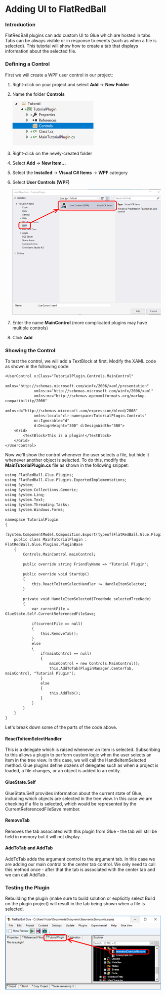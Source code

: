 # Adding UI to FlatRedBall

### Introduction

FlatRedBall plugins can add custom UI to Glue which are hosted in tabs. Tabs can be always visible or in response to events (such as when a file is selected). This tutorial will show how to create a tab that displays information about the selected file.

### Defining a Control

First we will create a WPF user control in our project:

1. Right-click on your project and select **Add** -> **New** **Folder**
2.  Name the folder **Controls**

    ![](../../media/2018-02-img_5a8061301231f.png)
3. Right-click on the newly-created folder
4. Select **Add** -> **New Item...**
5. Select the **Installed** -> **Visual C# Items** -> **WPF** category
6.  Select **User Controls (WPF)**

    ![](../../media/2018-02-img_5a8062529e30e.png)
7. Enter the name **MainControl** (more complicated plugins may have multiple controls)
8. Click **Add**

### Showing the Control

To test the control, we will add a TextBlock at first. Modify the XAML code as shown in the following code:

```lang:c#
<UserControl x:Class="TutorialPlugin.Controls.MainControl"
             xmlns="http://schemas.microsoft.com/winfx/2006/xaml/presentation"
             xmlns:x="http://schemas.microsoft.com/winfx/2006/xaml"
             xmlns:mc="http://schemas.openxmlformats.org/markup-compatibility/2006" 
             xmlns:d="http://schemas.microsoft.com/expression/blend/2008" 
             xmlns:local="clr-namespace:TutorialPlugin.Controls"
             mc:Ignorable="d" 
             d:DesignHeight="300" d:DesignWidth="300">
    <Grid>
        <TextBlock>This is a plugin!</TextBlock>
    </Grid>
</UserControl>
```

Now we'll show the control whenever the user selects a file, but hide it whenever another object is selected. To do this, modify the **MainTutorialPlugin.cs** file as shown in the following snippet:

```lang:c#
using FlatRedBall.Glue.Plugins;
using FlatRedBall.Glue.Plugins.ExportedImplementations;
using System;
using System.Collections.Generic;
using System.Linq;
using System.Text;
using System.Threading.Tasks;
using System.Windows.Forms;

namespace TutorialPlugin
{
    [System.ComponentModel.Composition.Export(typeof(FlatRedBall.Glue.Plugins.PluginBase))]
    public class MainTutorialPlugin : FlatRedBall.Glue.Plugins.PluginBase
    {
        Controls.MainControl mainControl;

        public override string FriendlyName => "Tutorial Plugin";

        public override void StartUp()
        {
            this.ReactToItemSelectHandler += HandleItemSelected;
        }

        private void HandleItemSelected(TreeNode selectedTreeNode)
        {
            var currentFile = GlueState.Self.CurrentReferencedFileSave;

            if(currentFile == null)
            {
                this.RemoveTab();
            }
            else
            {
                if(mainControl == null)
                {
                    mainControl = new Controls.MainControl();
                    this.AddToTab(PluginManager.CenterTab, mainControl, "Tutorial Plugin");
                }
                else
                {
                    this.AddTab();
                }
            }
        }
    }
}
```

Let's break down some of the parts of the code above.

#### ReactToItemSelectHandler

This is a delegate which is raised whenever an item is selected. Subscribing to this allows a plugin to perform custom logic when the user selects an item in the tree view. In this case, we will call the HandleItemSelected method. Glue plugins define dozens of delegates such as when a project is loaded, a file changes, or an object is added to an entity.

#### GlueState.Self

GlueState.Self  provides information about the current state of Glue, including which objects are selected in the tree view. In this case we are checking if a file is selected, which would be represented by the CurrentReferencedFileSave  member.

#### RemoveTab

Removes the tab associated with this plugin from Glue - the tab will still be held in memory but it will not display.

#### AddToTab and AddTab

AddToTab  adds the argument control to the argument tab. In this case we are adding our main control to the center tab control. We only need to call this method once - after that the tab is associated with the center tab and we can call AddTab .

### Testing the Plugin

Rebuilding the plugin (make sure to build solution or explicitly select Build on the plugin project) will result in the tab being shown when a file is selected.

![](../../media/2018-02-img_5a807055eaa60.png)
